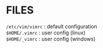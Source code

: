 # FILES  

`/etc/vim/vimrc` : default configuration  
`$HOME/.vimrc` : user config (linux)  
`$HOME/_vimrc` : user config (windows)  
